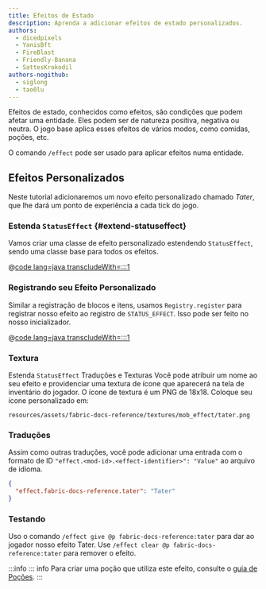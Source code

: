 ```yaml
---
title: Efeitos de Estado
description: Aprenda a adicionar efeitos de estado personalizados.
authors:
  - dicedpixels
  - YanisBft
  - FireBlast
  - Friendly-Banana
  - SattesKrokodil
authors-nogithub:
  - siglong
  - tao0lu
---
```


Efeitos de estado, conhecidos como efeitos, são condições que podem afetar uma entidade. Eles podem ser de natureza positiva, negativa ou neutra. O jogo base aplica esses efeitos de vários modos, como comidas, poções, etc.

O comando `/effect` pode ser usado para aplicar efeitos numa entidade.

## Efeitos Personalizados

Neste tutorial adicionaremos um novo efeito personalizado chamado _Tater_, que lhe dará um ponto de experiência a cada tick do jogo.

### Estenda `StatusEffect` {#extend-statuseffect}

Vamos criar uma classe de efeito personalizado estendendo `StatusEffect`, sendo uma classe base para todos os efeitos.

@[code lang=java transcludeWith=:::1](@/reference/latest/src/main/java/com/example/docs/effect/TaterEffect.java)

### Registrando seu Efeito Personalizado

Similar a registração de blocos e itens, usamos `Registry.register` para registrar nosso efeito ao registro de `STATUS_EFFECT`. Isso pode ser feito no nosso inicializador.

@[code lang=java transcludeWith=:::1](@/reference/latest/src/main/java/com/example/docs/effect/FabricDocsReferenceEffects.java)

### Textura

Estenda `StatusEffect` Traduções e Texturas Você pode atribuir um nome ao seu efeito e providenciar uma textura de ícone que aparecerá na tela de inventário do jogador. O ícone de textura é um PNG de 18x18. Coloque seu ícone personalizado em:

```:no-line-numbers
resources/assets/fabric-docs-reference/textures/mob_effect/tater.png
```

<DownloadEntry type="Example Texture" visualURL="/assets/develop/tater-effect.png" downloadURL="/assets/develop/tater-effect-icon.png" />

### Traduções

Assim como outras traduções, você pode adicionar uma entrada com o formato de ID `"effect.<mod-id>.<effect-identifier>": "Value"` ao arquivo de idioma.

```json
{
  "effect.fabric-docs-reference.tater": "Tater"
}
```

### Testando

Uso o comando `/effect give @p fabric-docs-reference:tater` para dar ao jogador nosso efeito Tater.
Use `/effect clear @p fabric-docs-reference:tater` para remover o efeito.

:::info
::: info
Para criar uma poção que utiliza este efeito, consulte o [guia de Poções](../items/potions).
:::
